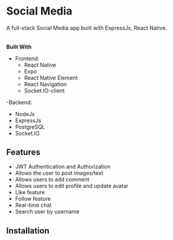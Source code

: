 # Social Media
A full-stack Social Media app built with ExpressJs, React Native.

###### 

**Built With**
- Frontend: 
  - React Native
  - Expo
  - React Native Element
  - React Navigation
  - Socket.IO-client

-Backend:
  - NodeJs
  - ExpressJs
  - PostgreSQL
  - Socket.IO

## Features
- JWT Authentication and Authorization
- Allows the user to post images/text
- Allows users to add comment
- Allows users to edit profile and update avatar
- Like feature
- Follow feature
- Real-time chat
- Search user by username

## Installation
